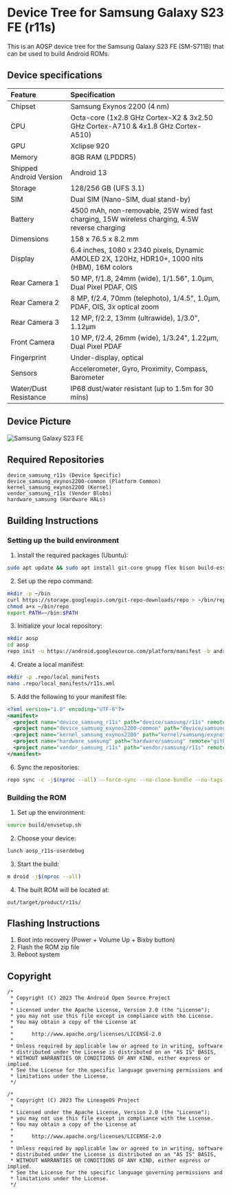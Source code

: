 # Device Tree for Samsung Galaxy S23 FE (r11s)

This is an AOSP device tree for the Samsung Galaxy S23 FE (SM-S711B) that can be used to build Android ROMs.

## Device specifications

| Feature                 | Specification                                                                                     |
| :---------------------- | :------------------------------------------------------------------------------------------------ |
| Chipset                 | Samsung Exynos 2200 (4 nm)                                                                        |
| CPU                     | Octa-core (1x2.8 GHz Cortex-X2 & 3x2.50 GHz Cortex-A710 & 4x1.8 GHz Cortex-A510)                 |
| GPU                     | Xclipse 920                                                                                       |
| Memory                  | 8GB RAM (LPDDR5)                                                                                  |
| Shipped Android Version | Android 13                                                                                        |
| Storage                 | 128/256 GB (UFS 3.1)                                                                              |
| SIM                     | Dual SIM (Nano-SIM, dual stand-by)                                                                |
| Battery                 | 4500 mAh, non-removable, 25W wired fast charging, 15W wireless charging, 4.5W reverse charging    |
| Dimensions              | 158 x 76.5 x 8.2 mm                                                                               |
| Display                 | 6.4 inches, 1080 x 2340 pixels, Dynamic AMOLED 2X, 120Hz, HDR10+, 1000 nits (HBM), 16M colors     |
| Rear Camera 1           | 50 MP, f/1.8, 24mm (wide), 1/1.56", 1.0µm, Dual Pixel PDAF, OIS                                  |
| Rear Camera 2           | 8 MP, f/2.4, 70mm (telephoto), 1/4.5", 1.0µm, PDAF, OIS, 3x optical zoom                         |
| Rear Camera 3           | 12 MP, f/2.2, 13mm (ultrawide), 1/3.0", 1.12µm                                                    |
| Front Camera            | 10 MP, f/2.4, 26mm (wide), 1/3.24", 1.22µm, Dual Pixel PDAF                                      |
| Fingerprint             | Under-display, optical                                                                            |
| Sensors                 | Accelerometer, Gyro, Proximity, Compass, Barometer                                                 |
| Water/Dust Resistance   | IP68 dust/water resistant (up to 1.5m for 30 mins)                                                |

## Device Picture
![Samsung Galaxy S23 FE](https://fdn2.gsmarena.com/vv/pics/samsung/samsung-galaxy-s23-fe-1.jpg)

## Required Repositories
```
device_samsung_r11s (Device Specific)
device_samsung_exynos2200-common (Platform Common)
kernel_samsung_exynos2200 (Kernel)
vendor_samsung_r11s (Vendor Blobs)
hardware_samsung (Hardware HALs)
```

## Building Instructions

### Setting up the build environment

1. Install the required packages (Ubuntu):
```bash
sudo apt update && sudo apt install git-core gnupg flex bison build-essential zip curl zlib1g-dev libc6-dev-i386 libncurses5 x11proto-core-dev libx11-dev lib32z1-dev libgl1-mesa-dev libxml2-utils xsltproc unzip fontconfig python3
```

2. Set up the repo command:
```bash
mkdir -p ~/bin
curl https://storage.googleapis.com/git-repo-downloads/repo > ~/bin/repo
chmod a+x ~/bin/repo
export PATH=~/bin:$PATH
```

3. Initialize your local repository:
```bash
mkdir aosp
cd aosp
repo init -u https://android.googlesource.com/platform/manifest -b android-13.0.0_r75
```

4. Create a local manifest:
```bash
mkdir -p .repo/local_manifests
nano .repo/local_manifests/r11s.xml
```

5. Add the following to your manifest file:
```xml
<?xml version="1.0" encoding="UTF-8"?>
<manifest>
  <project name="device_samsung_r11s" path="device/samsung/r11s" remote="github" revision="android-13" />
  <project name="device_samsung_exynos2200-common" path="device/samsung/exynos2200-common" remote="github" revision="android-13" />
  <project name="kernel_samsung_exynos2200" path="kernel/samsung/exynos2200" remote="github" revision="android-13" />
  <project name="hardware_samsung" path="hardware/samsung" remote="github" revision="android-13" />
  <project name="vendor_samsung_r11s" path="vendor/samsung/r11s" remote="github" revision="android-13" />
</manifest>
```

6. Sync the repositories:
```bash
repo sync -c -j$(nproc --all) --force-sync --no-clone-bundle --no-tags
```

### Building the ROM

1. Set up the environment:
```bash
source build/envsetup.sh
```

2. Choose your device:
```bash
lunch aosp_r11s-userdebug
```

3. Start the build:
```bash
m droid -j$(nproc --all)
```

4. The built ROM will be located at:
```
out/target/product/r11s/
```

## Flashing Instructions

1. Boot into recovery (Power + Volume Up + Bixby button)
2. Flash the ROM zip file
3. Reboot system

## Copyright

```
/*
 * Copyright (C) 2023 The Android Open Source Project
 *
 * Licensed under the Apache License, Version 2.0 (the "License");
 * you may not use this file except in compliance with the License.
 * You may obtain a copy of the License at
 *
 *      http://www.apache.org/licenses/LICENSE-2.0
 *
 * Unless required by applicable law or agreed to in writing, software
 * distributed under the License is distributed on an "AS IS" BASIS,
 * WITHOUT WARRANTIES OR CONDITIONS OF ANY KIND, either express or implied.
 * See the License for the specific language governing permissions and
 * limitations under the License.
 */
```
```
/*
 * Copyright (C) 2023 The LineageOS Project
 *
 * Licensed under the Apache License, Version 2.0 (the "License");
 * you may not use this file except in compliance with the License.
 * You may obtain a copy of the License at
 *
 *      http://www.apache.org/licenses/LICENSE-2.0
 *
 * Unless required by applicable law or agreed to in writing, software
 * distributed under the License is distributed on an "AS IS" BASIS,
 * WITHOUT WARRANTIES OR CONDITIONS OF ANY KIND, either express or implied.
 * See the License for the specific language governing permissions and
 * limitations under the License.
 */
```
